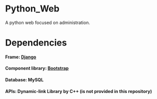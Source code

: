 # Python_Web
A python web focused on administration.

# Dependencies
#### Frame: [Django](https://www.djangoproject.com/)
#### Component library: [Bootstrap](https://getbootstrap.com/)
#### Database: MySQL
#### APIs: Dynamic-link Library by C++ (is not provided in this repository)
